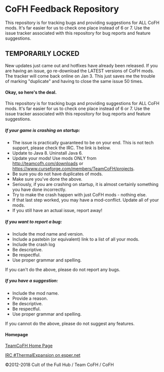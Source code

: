 # CoFH Feedback Repository

This repository is for tracking bugs and providing suggestions for ALL CoFH mods. It's far easier for us to check one place instead of 6 or 7. Use the issue tracker associated with this repository for bug reports and feature suggestions.

## TEMPORARILY LOCKED

New updates just came out and hotfixes have already been released. If you are having an issue, go re-download the LATEST versions of CoFH mods. The tracker will come back online on Jan 3. This just saves me the trouble of marking "duplicate" and having to close the same issue 50 times.

#### Okay, so here's the deal.

This repository is for tracking bugs and providing suggestions for ALL CoFH mods. It's far easier for us to check one place instead of 6 or 7. Use the issue tracker associated with this repository for bug reports and feature suggestions.

##### If your game is crashing on startup:

- The issue is practically guaranteed to be on your end. This is not tech support, please check the IRC. The link is below.
- Update to Java 8. Uninstall Java 6.
- Update your mods! Use mods ONLY from http://teamcofh.com/downloads or https://www.curseforge.com/members/TeamCoFH/projects.
- Be sure you do not have duplicates of mods.
- Make sure you've done the above.
- Seriously, if you are crashing on startup, it is almost certainly something you have done incorrectly.
- Try to make the crash happen with just CoFH mods - nothing else.
- If that last step worked, you may have a mod-conflict. Update all of your mods.
- If you still have an actual issue, report away!

##### If you want to report a bug:

- Include the mod name and version.
- Include a pastebin (or equivalent) link to a list of all your mods.
- Include the crash log
- Be descriptive.
- Be respectful.
- Use proper grammar and spelling.

If you can't do the above, please do not report any bugs.

##### If you have a suggestion:

- Include the mod name.
- Provide a reason.
- Be descriptive.
- Be respectful.
- Use proper grammar and spelling.

If you cannot do the above, please do not suggest any features.

#### Homepage

[TeamCoFH Home Page](http://teamcofh.com/)

[IRC #ThermalExpansion on esper.net](http://webchat.esper.net/?nick=ThermalWiki....&channels=ThermalExpansion)

©2012-2018 Cult of the Full Hub / Team CoFH / CoFH

